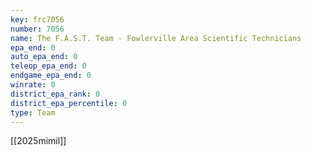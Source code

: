 ```yaml
---
key: frc7056
number: 7056
name: The F.A.S.T. Team - Fowlerville Area Scientific Technicians
epa_end: 0
auto_epa_end: 0
teleop_epa_end: 0
endgame_epa_end: 0
winrate: 0
district_epa_rank: 0
district_epa_percentile: 0
type: Team
---
```

[[2025mimil]]
